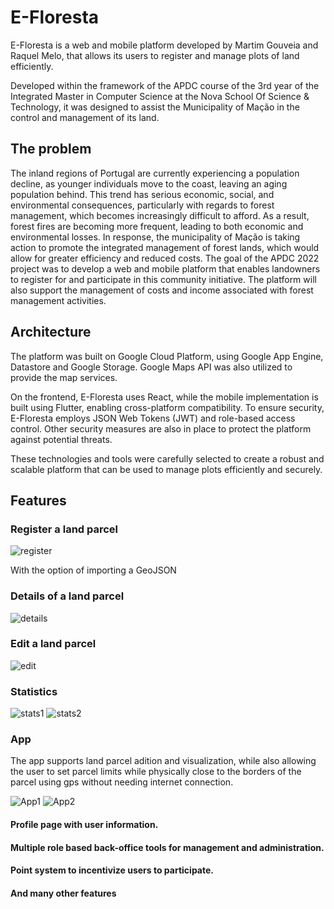 # E-Floresta

E-Floresta is a web and mobile platform developed by Martim Gouveia and Raquel Melo, that allows its users to register and manage plots of land efficiently.

Developed within the framework of the APDC course of the 3rd year of the Integrated Master in Computer Science at the Nova School Of Science & Technology, it was designed to assist the Municipality of Mação in the control and management of its land.


## The problem

The inland regions of Portugal are currently experiencing a population decline, as younger individuals move to the coast, leaving an aging population behind. This trend has serious economic, social, and environmental consequences, particularly with regards to forest management, which becomes increasingly difficult to afford. As a result, forest fires are becoming more frequent, leading to both economic and environmental losses. In response, the municipality of Mação is taking action to promote the integrated management of forest lands, which would allow for greater efficiency and reduced costs. The goal of the APDC 2022 project was to develop a web and mobile platform that enables landowners to register for and participate in this community initiative. The platform will also support the management of costs and income associated with forest management activities.


## Architecture

The platform was built on Google Cloud Platform, using Google App Engine, Datastore and Google Storage. Google Maps API was also utilized to provide the map services.

On the frontend, E-Floresta uses React, while the mobile implementation is built using Flutter, enabling cross-platform compatibility. To ensure security, E-Floresta employs JSON Web Tokens (JWT) and role-based access control. Other security measures are also in place to protect the platform against potential threats.

These technologies and tools were carefully selected to create a robust and scalable platform that can be used to manage plots efficiently and securely.


## Features

### Register a land parcel

![register](https://media.giphy.com/media/v1.Y2lkPTc5MGI3NjExODcyN2QzMTk3NjBhODA1OTVmNTg0OTA0YzM3ZWQ5NTkwZTc3ZjVlOCZlcD12MV9pbnRlcm5hbF9naWZzX2dpZklkJmN0PWc/b8aJJb7C78HdtBy95j/giphy.gif)

With the option of importing a GeoJSON


### Details of a land parcel
![details](https://media.giphy.com/media/v1.Y2lkPTc5MGI3NjExNGIyNGZjOGJjYzNlY2RjYjljNDI2MTQ3ZTk3NWQxYmE4Y2M5ODFhYyZlcD12MV9pbnRlcm5hbF9naWZzX2dpZklkJmN0PWc/GuG1HTYlul2sxpJ0FI/giphy.gif)

### Edit a land parcel
![edit](https://media.giphy.com/media/v1.Y2lkPTc5MGI3NjExNjA1ODI4M2U3NDc4MDllNzY5Yzc0ZmFmY2QxNTE3NjdkN2Y1NTMwYyZlcD12MV9pbnRlcm5hbF9naWZzX2dpZklkJmN0PWc/wWMqMmLfX4nAprVFmV/giphy.gif)


### Statistics
![stats1](https://cdn.discordapp.com/attachments/723609492096549009/1100199229114306701/statistics.png)
![stats2](https://cdn.discordapp.com/attachments/723609492096549009/1100199228929749032/stats2.png)


### App
The app supports land parcel adition and visualization, while also allowing the user to set parcel limits while physically close to the borders of the parcel using gps without needing internet connection. 

![App1](https://cdn.discordapp.com/attachments/952962517418770472/998812691550453861/Screenshot_2022-07-19-05-32-28-879_com.example.startup.jpg)
![App2](https://cdn.discordapp.com/attachments/952962517418770472/998812761075236964/Screenshot_2022-07-19-05-33-02-955_com.example.startup.jpg)



#### Profile page with user information.
#### Multiple role based back-office tools for management and administration.
#### Point system to incentivize users to participate.
#### And many other features 





